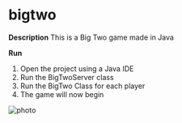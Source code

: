 # bigtwo

**Description**
This is a Big Two game made in Java

**Run**
1. Open the project using a Java IDE
2. Run the BigTwoServer class
3. Run the BigTwo Class for each player
4. The game will now begin

![photo](https://user-images.githubusercontent.com/72201738/147520005-d37a683d-0f7a-4c01-8b90-035566f022b4.jpg)
